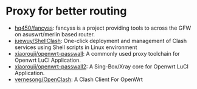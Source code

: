 # Proxy for better routing

- [hq450/fancyss](https://github.com/hq450/fancyss): fancyss is a project
  providing tools to across the GFW on asuswrt/merlin based router.
- [juewuy/ShellClash](https://github.com/juewuy/ShellClash): One-click
  deployment and management of Clash services using Shell scripts in Linux
  environment
- [xiaorouji/openwrt-passwall](https://github.com/xiaorouji/openwrt-passwall): A
  commonly used proxy toolchain for Openwrt LuCI Application.
- [xiaorouji/openwrt-passwall2](https://github.com/xiaorouji/openwrt-passwall2):
  A Sing-Box/Xray core for Openwrt LuCI Application.
- [vernesong/OpenClash](https://github.com/vernesong/OpenClash): A Clash Client For OpenWrt

